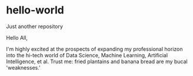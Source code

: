# hello-world
Just another repository

Hello All,

I'm highly excited at the prospects of expanding my professional horizon into the hi-tech world of Data Science, Machine Learning, Artificial Intelligence, et al.
Trust me: fried plantains and banana bread are my bucal 'weaknesses.'
